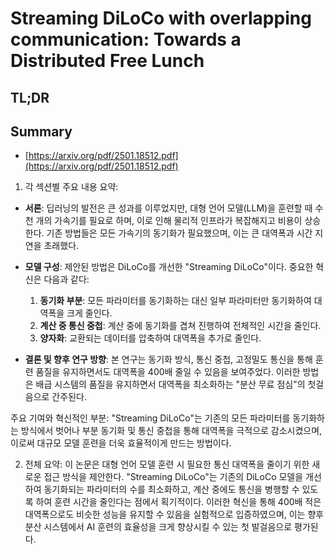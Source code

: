 # Streaming DiLoCo with overlapping communication: Towards a Distributed Free Lunch
## TL;DR
## Summary
- [https://arxiv.org/pdf/2501.18512.pdf](https://arxiv.org/pdf/2501.18512.pdf)

1. 각 섹션별 주요 내용 요약:

- **서론**: 딥러닝의 발전은 큰 성과를 이루었지만, 대형 언어 모델(LLM)을 훈련할 때 수천 개의 가속기를 필요로 하며, 이로 인해 물리적 인프라가 복잡해지고 비용이 상승한다. 기존 방법들은 모든 가속기의 동기화가 필요했으며, 이는 큰 대역폭과 시간 지연을 초래했다. 

- **모델 구성**: 제안된 방법은 DiLoCo를 개선한 "Streaming DiLoCo"이다. 중요한 혁신은 다음과 같다:
  1. **동기화 부분**: 모든 파라미터를 동기화하는 대신 일부 파라미터만 동기화하여 대역폭을 크게 줄인다.
  2. **계산 중 통신 중첩**: 계산 중에 동기화를 겹쳐 진행하여 전체적인 시간을 줄인다.
  3. **양자화**: 교환되는 데이터를 압축하여 대역폭을 추가로 줄인다.

- **결론 및 향후 연구 방향**: 본 연구는 동기화 방식, 통신 중첩, 고정밀도 통신을 통해 훈련 품질을 유지하면서도 대역폭을 400배 줄일 수 있음을 보여주었다. 이러한 방법은 배급 시스템의 품질을 유지하면서 대역폭을 최소화하는 "분산 무료 점심"의 첫걸음으로 간주된다.

주요 기여와 혁신적인 부분: "Streaming DiLoCo"는 기존의 모든 파라미터를 동기화하는 방식에서 벗어나 부분 동기화 및 통신 중첩을 통해 대역폭을 극적으로 감소시켰으며, 이로써 대규모 모델 훈련을 더욱 효율적이게 만드는 방법이다.

2. 전체 요약:
이 논문은 대형 언어 모델 훈련 시 필요한 통신 대역폭을 줄이기 위한 새로운 접근 방식을 제안한다. "Streaming DiLoCo"는 기존의 DiLoCo 모델을 개선하여 동기화되는 파라미터의 수를 최소화하고, 계산 중에도 통신을 병행할 수 있도록 하여 훈련 시간을 줄인다는 점에서 획기적이다. 이러한 혁신을 통해 400배 적은 대역폭으로도 비슷한 성능을 유지할 수 있음을 실험적으로 입증하였으며, 이는 향후 분산 시스템에서 AI 훈련의 효율성을 크게 향상시킬 수 있는 첫 발걸음으로 평가된다.